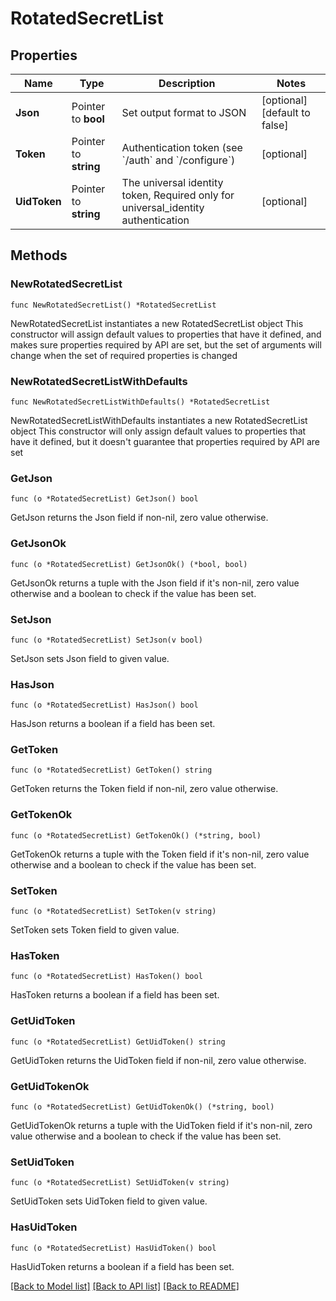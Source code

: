 # RotatedSecretList

## Properties

Name | Type | Description | Notes
------------ | ------------- | ------------- | -------------
**Json** | Pointer to **bool** | Set output format to JSON | [optional] [default to false]
**Token** | Pointer to **string** | Authentication token (see &#x60;/auth&#x60; and &#x60;/configure&#x60;) | [optional] 
**UidToken** | Pointer to **string** | The universal identity token, Required only for universal_identity authentication | [optional] 

## Methods

### NewRotatedSecretList

`func NewRotatedSecretList() *RotatedSecretList`

NewRotatedSecretList instantiates a new RotatedSecretList object
This constructor will assign default values to properties that have it defined,
and makes sure properties required by API are set, but the set of arguments
will change when the set of required properties is changed

### NewRotatedSecretListWithDefaults

`func NewRotatedSecretListWithDefaults() *RotatedSecretList`

NewRotatedSecretListWithDefaults instantiates a new RotatedSecretList object
This constructor will only assign default values to properties that have it defined,
but it doesn't guarantee that properties required by API are set

### GetJson

`func (o *RotatedSecretList) GetJson() bool`

GetJson returns the Json field if non-nil, zero value otherwise.

### GetJsonOk

`func (o *RotatedSecretList) GetJsonOk() (*bool, bool)`

GetJsonOk returns a tuple with the Json field if it's non-nil, zero value otherwise
and a boolean to check if the value has been set.

### SetJson

`func (o *RotatedSecretList) SetJson(v bool)`

SetJson sets Json field to given value.

### HasJson

`func (o *RotatedSecretList) HasJson() bool`

HasJson returns a boolean if a field has been set.

### GetToken

`func (o *RotatedSecretList) GetToken() string`

GetToken returns the Token field if non-nil, zero value otherwise.

### GetTokenOk

`func (o *RotatedSecretList) GetTokenOk() (*string, bool)`

GetTokenOk returns a tuple with the Token field if it's non-nil, zero value otherwise
and a boolean to check if the value has been set.

### SetToken

`func (o *RotatedSecretList) SetToken(v string)`

SetToken sets Token field to given value.

### HasToken

`func (o *RotatedSecretList) HasToken() bool`

HasToken returns a boolean if a field has been set.

### GetUidToken

`func (o *RotatedSecretList) GetUidToken() string`

GetUidToken returns the UidToken field if non-nil, zero value otherwise.

### GetUidTokenOk

`func (o *RotatedSecretList) GetUidTokenOk() (*string, bool)`

GetUidTokenOk returns a tuple with the UidToken field if it's non-nil, zero value otherwise
and a boolean to check if the value has been set.

### SetUidToken

`func (o *RotatedSecretList) SetUidToken(v string)`

SetUidToken sets UidToken field to given value.

### HasUidToken

`func (o *RotatedSecretList) HasUidToken() bool`

HasUidToken returns a boolean if a field has been set.


[[Back to Model list]](../README.md#documentation-for-models) [[Back to API list]](../README.md#documentation-for-api-endpoints) [[Back to README]](../README.md)


